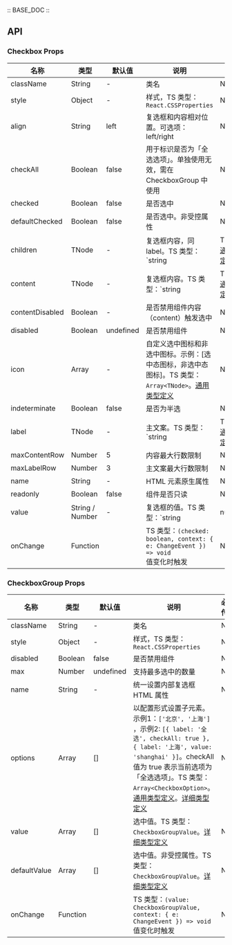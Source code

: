 :: BASE_DOC ::

## API

### Checkbox Props

名称 | 类型 | 默认值 | 说明 | 必传
-- | -- | -- | -- | --
className | String | - | 类名 | N
style | Object | - | 样式，TS 类型：`React.CSSProperties` | N
align | String | left | 复选框和内容相对位置。可选项：left/right | N
checkAll | Boolean | false | 用于标识是否为「全选选项」。单独使用无效，需在 CheckboxGroup 中使用 | N
checked | Boolean | false | 是否选中 | N
defaultChecked | Boolean | false | 是否选中。非受控属性 | N
children | TNode | - | 复选框内容，同 label。TS 类型：`string | TNode`。[通用类型定义](https://github.com/TDesignOteam/tdesign-mobile-react/blob/develop/src/common.ts) | N
content | TNode | - | 复选框内容。TS 类型：`string | TNode`。[通用类型定义](https://github.com/TDesignOteam/tdesign-mobile-react/blob/develop/src/common.ts) | N
contentDisabled | Boolean | - | 是否禁用组件内容（content）触发选中 | N
disabled | Boolean | undefined | 是否禁用组件 | N
icon | Array | - | 自定义选中图标和非选中图标。示例：[选中态图标，非选中态图标]。TS 类型：`Array<TNode>`。[通用类型定义](https://github.com/TDesignOteam/tdesign-mobile-react/blob/develop/src/common.ts) | N
indeterminate | Boolean | false | 是否为半选 | N
label | TNode | - | 主文案。TS 类型：`string | TNode`。[通用类型定义](https://github.com/TDesignOteam/tdesign-mobile-react/blob/develop/src/common.ts) | N
maxContentRow | Number | 5 | 内容最大行数限制 | N
maxLabelRow | Number | 3 | 主文案最大行数限制 | N
name | String | - | HTML 元素原生属性 | N
readonly | Boolean | false | 组件是否只读 | N
value | String / Number | - | 复选框的值。TS 类型：`string | number` | N
onChange | Function |  | TS 类型：`(checked: boolean, context: { e: ChangeEvent }) => void`<br/>值变化时触发 | N

### CheckboxGroup Props

名称 | 类型 | 默认值 | 说明 | 必传
-- | -- | -- | -- | --
className | String | - | 类名 | N
style | Object | - | 样式，TS 类型：`React.CSSProperties` | N
disabled | Boolean | false | 是否禁用组件 | N
max | Number | undefined | 支持最多选中的数量 | N
name | String | - | 统一设置内部复选框 HTML 属性 | N
options | Array | [] | 以配置形式设置子元素。示例1：`['北京', '上海']` ，示例2: `[{ label: '全选', checkAll: true }, { label: '上海', value: 'shanghai' }]`。checkAll 值为 true 表示当前选项为「全选选项」。TS 类型：`Array<CheckboxOption>`。[通用类型定义](https://github.com/TDesignOteam/tdesign-mobile-react/blob/develop/src/common.ts)。[详细类型定义](https://github.com/TDesignOteam/tdesign-mobile-react/tree/develop/src/checkbox/type.ts) | N
value | Array | [] | 选中值。TS 类型：`CheckboxGroupValue`。[详细类型定义](https://github.com/TDesignOteam/tdesign-mobile-react/tree/develop/src/checkbox/type.ts) | N
defaultValue | Array | [] | 选中值。非受控属性。TS 类型：`CheckboxGroupValue`。[详细类型定义](https://github.com/TDesignOteam/tdesign-mobile-react/tree/develop/src/checkbox/type.ts) | N
onChange | Function |  | TS 类型：`(value: CheckboxGroupValue, context: { e: ChangeEvent }) => void`<br/>值变化时触发 | N
